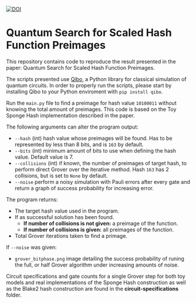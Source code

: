 [![DOI](https://zenodo.org/badge/265590690.svg)](https://zenodo.org/badge/latestdoi/265590690)
# Quantum Search for Scaled Hash Function Preimages

This repository contains code to reproduce the result presented in the paper: Quantum Search for Scaled Hash Function Preimages.

The scripts presented use [Qibo](https://github.com/Quantum-TII/qibo), a Python library for classical simulation of quantum circuits. In order to properly run the scripts, please start by installing Qibo to your Python enviroment with `pip install qibo`.

Run the `main.py` file to find a preimage for hash value `10100011` without knowing the total amount of preimages. This code is based on the Toy Sponge Hash implementation described in the paper.

The following arguments can alter the program output:

- `--hash` (int) hash value whose preimages will be found. Has to be represented by less than 8 bits, and is `163` by default.
- `--bits` (int) minimum amount of bits to use when defining the hash value. Default value is 7.
- `--collisions` (int) if known, the number of preimages of target hash, to perform direct Grover over the iterative method. Hash `163` has 2 collisions, but is set to `None` by default.
- `--noise` perform a noisy simulation with Pauli errors after every gate and return a graph of success probability for increasing error.

The program returns:

- The target hash value used in the program.
- If as successful solution has been found.
  - **If number of collisions is not given:** a preimage of the function.
  - **If number of collisions is given:** all preimages of the function.
-  Total Grover iterations taken to find a primage.

If `--noise` was given:

- `grover_bitphase.png` image detailing the success probability of runing the full, or half Grover algorithm under increasing amounts of noise.

Circuit specifications and gate counts for a single Grover step for both toy models and real implementations of the Sponge Hash construction as well as the Blake2 hash construction are found in the **circuit-specifications** folder.
